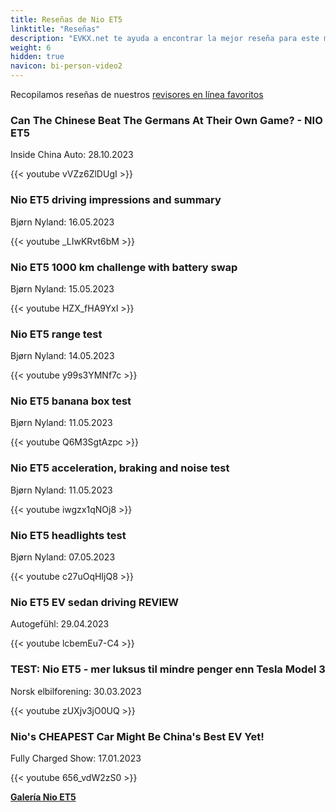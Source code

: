 ```yaml
---
title: Reseñas de Nio ET5
linktitle: "Reseñas"
description: "EVKX.net te ayuda a encontrar la mejor reseña para este modelo."
weight: 6
hidden: true
navicon: bi-person-video2
---
```

Recopilamos reseñas de nuestros [revisores en línea favoritos](../../../../../guides/evreviewers/)

<div class="container text-center shadow p-2 pe-4 mb-5 bg-body-tertiary rounded border">
<h3>Can The Chinese Beat The Germans At Their Own Game? - NIO ET5</h3>
<p>Inside China Auto: 28.10.2023</p>

{{< youtube vVZz6ZlDUgI >}}

</div>
<div class="container text-center shadow p-2 pe-4 mb-5 bg-body-tertiary rounded border">
<h3>Nio ET5 driving impressions and summary</h3>
<p>Bjørn Nyland: 16.05.2023</p>

{{< youtube _LIwKRvt6bM >}}

</div>
<div class="container text-center shadow p-2 pe-4 mb-5 bg-body-tertiary rounded border">
<h3>Nio ET5 1000 km challenge with battery swap</h3>
<p>Bjørn Nyland: 15.05.2023</p>

{{< youtube HZX_fHA9YxI >}}

</div>
<div class="container text-center shadow p-2 pe-4 mb-5 bg-body-tertiary rounded border">
<h3>Nio ET5 range test</h3>
<p>Bjørn Nyland: 14.05.2023</p>

{{< youtube y99s3YMNf7c >}}

</div>
<div class="container text-center shadow p-2 pe-4 mb-5 bg-body-tertiary rounded border">
<h3>Nio ET5 banana box test</h3>
<p>Bjørn Nyland: 11.05.2023</p>

{{< youtube Q6M3SgtAzpc >}}

</div>
<div class="container text-center shadow p-2 pe-4 mb-5 bg-body-tertiary rounded border">
<h3>Nio ET5 acceleration, braking and noise test</h3>
<p>Bjørn Nyland: 11.05.2023</p>

{{< youtube iwgzx1qNOj8 >}}

</div>
<div class="container text-center shadow p-2 pe-4 mb-5 bg-body-tertiary rounded border">
<h3>Nio ET5 headlights test</h3>
<p>Bjørn Nyland: 07.05.2023</p>

{{< youtube c27uOqHIjQ8 >}}

</div>
<div class="container text-center shadow p-2 pe-4 mb-5 bg-body-tertiary rounded border">
<h3>Nio ET5 EV sedan driving REVIEW</h3>
<p>Autogefühl: 29.04.2023</p>

{{< youtube lcbemEu7-C4 >}}

</div>
<div class="container text-center shadow p-2 pe-4 mb-5 bg-body-tertiary rounded border">
<h3>TEST: Nio ET5 - mer luksus til mindre penger enn Tesla Model 3</h3>
<p>Norsk elbilforening: 30.03.2023</p>

{{< youtube zUXjv3jO0UQ >}}

</div>
<div class="container text-center shadow p-2 pe-4 mb-5 bg-body-tertiary rounded border">
<h3>Nio's CHEAPEST Car Might Be China's Best EV Yet!</h3>
<p>Fully Charged Show: 17.01.2023</p>

{{< youtube 656_vdW2zS0 >}}

</div>
<div class="mt-3 mb-3">
<a href="../gallery/" class="text-decoration-none text-black">
<strong><i class="bi-arrow-left"></i>Galería  </strong>
</a>
<a href="../" class="text-decoration-none text-black float-end">
<strong>Nio ET5 <i class="bi-arrow-right"></i></strong>
</a>
</div>
